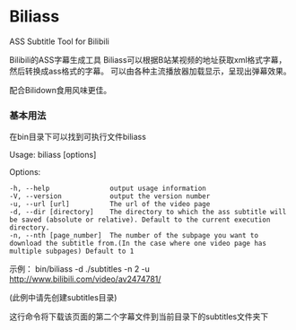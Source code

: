 # Biliass

ASS Subtitle Tool for Bilibili

Bilibili的ASS字幕生成工具
Biliass可以根据B站某视频的地址获取xml格式字幕，然后转换成ass格式的字幕。
可以由各种主流播放器加载显示，呈现出弹幕效果。

配合Bilidown食用风味更佳。

### 基本用法

在bin目录下可以找到可执行文件biliass

Usage: biliass [options]

  Options:

    -h, --help               output usage information
    -V, --version            output the version number
    -u, --url [url]          The url of the video page
    -d, --dir [directory]    The directory to which the ass subtitle will be saved (absolute or relative). Default to the current execution directory.
    -n, --nth [page_number]  The number of the subpage you want to download the subtitle from.(In the case where one video page has multiple subpages) Default to 1

示例：
bin/biliass -d ./subtitles -n 2 -u http://www.bilibili.com/video/av2474781/

(此例中请先创建subtitles目录)

这行命令将下载该页面的第二个字幕文件到当前目录下的subtitles文件夹下
